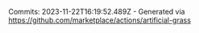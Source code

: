 Commits: 2023-11-22T16:19:52.489Z - Generated via https://github.com/marketplace/actions/artificial-grass
<br>

